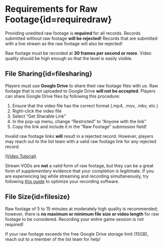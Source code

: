 <div class='panel fade js-scroll-anim' data-anim='fade'>

# Requirements for Raw Footage{id=requiredraw}

Providing unedited raw footage is **_required_** for all records. Records submitted without raw footage **will be rejected!** Records that are submitted with a live stream as the raw footage will also be rejected!

Raw footage must be recorded at **30 frames per second or more**. Video quality should be high enough so that the level is easily visible.

## File Sharing{id=filesharing}

Players must use **Google Drive** to share their raw footage files with us. Raw footage that is not uploaded to Google Drive **will not be accepted**. Players can share Google Drive files by following this procedure:

1. Ensure that the video file has the correct format (.mp4, .mov, .mkv, etc.)</br>
2. Right-click the video file</br>
3. Select “Get Sharable Link”</br>
4. In the pop-up menu, change “Restricted” to “Anyone with the link”</br>
5. Copy the link and include it in the “Raw Footage” submission field!</br>

Invalid raw footage links **will** result in a rejected record. However, players may reach out to the list team with a valid raw footage link for any rejected record.

[(Video Tutorial)](https://youtu.be/3LeRPX9bETw?feature=shared)

Stream VODs are **not** a valid form of raw footage, but they can be a great form of _supplementary_ evidence that your completion is legitimate. If you are experiencing lag while streaming and recording simultaneously, try following [this guide](https://docs.google.com/document/d/1ulAtWShfklBaswCuaRdQwWpHGkk9V-dKi6-2veaaS8M/) to optimize your recording software.

## File Size{id=filesize}

Raw footage of 5 to 15 minutes at moderately high quality is recommended; however, there is **no maximum or minimum file size or video length** for raw footage to be considered. Recording your entire game session is not required!

If your raw footage exceeds the free Google Drive storage limit (15GB), reach out to a member of the list team for help!
</div>
